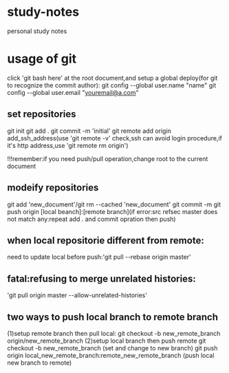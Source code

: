 # study-notes
personal study notes

# usage of git
click 'git bash here' at the root document,and setup a global deploy(for git to recognize the commit author):
git config --global user.name "name" 
git config --global user.email "youremail@a.com"

## set repositories
git init
git add .
git commit -m 'initial'
git remote add origin add_ssh_address(use 'git remote -v' check,ssh can avoid login procedure,if it's http address,use 'git remote rm origin')

!!!remember:if you need push/pull operation,change root to the current document

## modeify repositories
git add 'new_document'/git rm --cached 'new_document'
git commit -m 
git push origin [local beanch]:[remote branch](if error:src refsec master does not match any:repeat add . and commit opration then push)

## when local repositorie different from remote:
need to update local before push:'git pull --rebase origin master'

## fatal:refusing to merge unrelated histories:
'git pull origin master --allow-unrelated-histories'

## two ways to push local branch to remote branch
(1)setup remote branch then pull local:
git checkout -b new_remote_branch origin/new_remote_branch
(2)setup local branch then push remote
git checkout -b new_remote_branch (set and change to new branch)
git push origin local_new_remote_branch:remote_new_remote_branch (push local new branch to remote)
